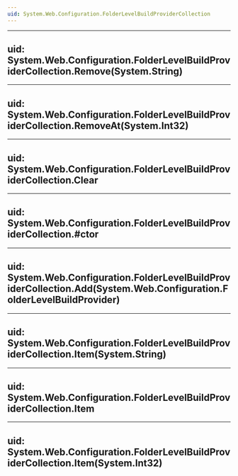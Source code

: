 ```yaml
---
uid: System.Web.Configuration.FolderLevelBuildProviderCollection
---
```


---
uid: System.Web.Configuration.FolderLevelBuildProviderCollection.Remove(System.String)
---

---
uid: System.Web.Configuration.FolderLevelBuildProviderCollection.RemoveAt(System.Int32)
---

---
uid: System.Web.Configuration.FolderLevelBuildProviderCollection.Clear
---

---
uid: System.Web.Configuration.FolderLevelBuildProviderCollection.#ctor
---

---
uid: System.Web.Configuration.FolderLevelBuildProviderCollection.Add(System.Web.Configuration.FolderLevelBuildProvider)
---

---
uid: System.Web.Configuration.FolderLevelBuildProviderCollection.Item(System.String)
---

---
uid: System.Web.Configuration.FolderLevelBuildProviderCollection.Item
---

---
uid: System.Web.Configuration.FolderLevelBuildProviderCollection.Item(System.Int32)
---
